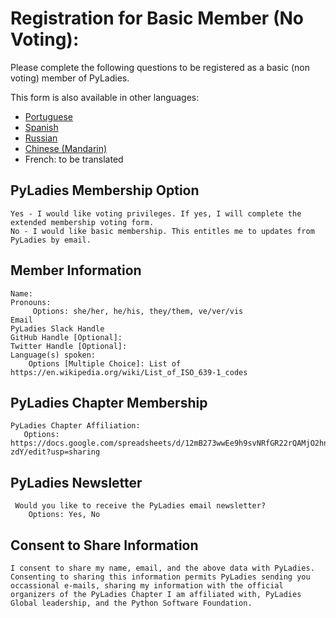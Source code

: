 # Registration for Basic Member (No Voting):

Please complete the following questions to be registered as a basic (non voting) member of PyLadies.

This form is also available in other languages:

- [Portuguese](https://github.com/pyladies/project-admin-logisitics/blob/master/forms/basic-membership-form-pt.md)
- [Spanish](https://github.com/pyladies/project-admin-logisitics/blob/master/forms/basic-membership-form-es.md)
- [Russian](https://github.com/pyladies/project-admin-logisitics/blob/master/forms/basic-membership-form-ru.md)
- [Chinese (Mandarin)](https://github.com/pyladies/project-admin-logisitics/blob/master/forms/basic-membership-form-cn.md)
- French: to be translated

## PyLadies Membership Option
    
    Yes - I would like voting privileges. If yes, I will complete the extended membership voting form. 
    No - I would like basic membership. This entitles me to updates from PyLadies by email. 
    
## Member Information

    Name: 
    Pronouns:
         Options: she/her, he/his, they/them, ve/ver/vis
    Email
    PyLadies Slack Handle
    GitHub Handle [Optional]: 
    Twitter Handle [Optional]:
    Language(s) spoken:
        Options [Multiple Choice]: List of https://en.wikipedia.org/wiki/List_of_ISO_639-1_codes

## PyLadies Chapter Membership

    PyLadies Chapter Affiliation: 
       Options: https://docs.google.com/spreadsheets/d/12mB273wwEe9h9svNRfGR22rQAMjO2hn_lahWzMT-zdY/edit?usp=sharing

## PyLadies Newsletter

     Would you like to receive the PyLadies email newsletter? 
        Options: Yes, No

## Consent to Share Information

    I consent to share my name, email, and the above data with PyLadies. Consenting to sharing this information permits PyLadies sending you occassional e-mails, sharing my information with the official organizers of the PyLadies Chapter I am affiliated with, PyLadies Global leadership, and the Python Software Foundation.
